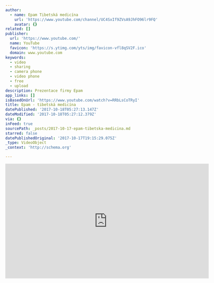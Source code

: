 ```yaml
---
author:
  - name: Epam Tibetská medicína
    url: 'https://www.youtube.com/channel/UC4SxIf9ZVsA9JhFO96lr9FQ'
    avatar: {}
related: []
publisher:
  url: 'https://www.youtube.com/'
  name: YouTube
  favicon: 'https://s.ytimg.com/yts/img/favicon-vfl8qSV2F.ico'
  domain: www.youtube.com
keywords:
  - video
  - sharing
  - camera phone
  - video phone
  - free
  - upload
description: Prezentace firmy Epam
app_links: []
isBasedOnUrl: 'https://www.youtube.com/watch?v=RRbLsCoTRyI'
title: Epam - tibetská medicína
datePublished: '2017-10-18T05:27:13.147Z'
dateModified: '2017-10-18T05:27:12.379Z'
via: {}
inFeed: true
sourcePath: _posts/2017-10-17-epam-tibetska-medicina.md
starred: false
datePublishedOriginal: '2017-10-17T19:15:29.075Z'
_type: VideoObject
_context: 'http://schema.org'

---
```

<iframe src="https://cdn.embedly.com/widgets/media.html?src=https%3A%2F%2Fwww.youtube.com%2Fembed%2FRRbLsCoTRyI%3Ffeature%3Doembed&amp;url=http%3A%2F%2Fwww.youtube.com%2Fwatch%3Fv%3DRRbLsCoTRyI&amp;image=https%3A%2F%2Fi.ytimg.com%2Fvi%2FRRbLsCoTRyI%2Fhqdefault.jpg&amp;key=a715cf41cc93453ca338d350cd26f87b&amp;type=text%2Fhtml&amp;schema=youtube" width="640" height="360" scrolling="no" frameborder="0" allowfullscreen="" style=""></iframe>